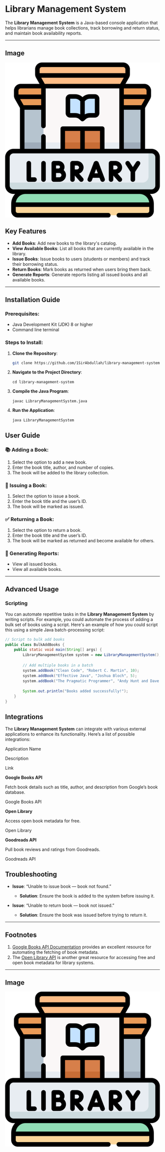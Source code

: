 # Library Management System

The **Library Management System** is a Java-based console application that helps librarians manage book collections, track borrowing and return status, and maintain book availability reports. 

---
## Image

![Libary](8074804.png)

## Key Features
- **Add Books**: Add new books to the library's catalog.
- **View Available Books**: List all books that are currently available in the library.
- **Issue Books**: Issue books to users (students or members) and track their borrowing status.
- **Return Books**: Mark books as returned when users bring them back.
- **Generate Reports**: Generate reports listing all issued books and all available books.

---

## Installation Guide

### Prerequisites:
- Java Development Kit (JDK) 8 or higher
- Command line terminal

### Steps to Install:
1. **Clone the Repository**:
   ```bash
   git clone https://github.com/1SirAbdullah/library-management-system.git
2.  **Navigate to the Project Directory**:

    `cd library-management-system` 
    
3.  **Compile the Java Program**:
    

    `javac LibraryManagementSystem.java` 
    
4.  **Run the Application**:
    
    `java LibraryManagementSystem`

## User Guide

### 📚 Adding a Book:
1. Select the option to add a new book.
2. Enter the book title, author, and number of copies.
3. The book will be added to the library collection.

### 📖 Issuing a Book:
1. Select the option to issue a book.
2. Enter the book title and the user’s ID.
3. The book will be marked as issued.

### ✅ Returning a Book:
1. Select the option to return a book.
2. Enter the book title and the user’s ID.
3. The book will be marked as returned and become available for others.

### 📝 Generating Reports:
- View all issued books.
- View all available books.

---

## Advanced Usage

### Scripting

You can automate repetitive tasks in the **Library Management System** by writing scripts. For example, you could automate the process of adding a bulk set of books using a script. Here's an example of how you could script this using a simple Java batch-processing script:

```java
// Script to bulk add books
public class BulkAddBooks {
    public static void main(String[] args) {
        LibraryManagementSystem system = new LibraryManagementSystem();
        
        // Add multiple books in a batch
        system.addBook("Clean Code", "Robert C. Martin", 10);
        system.addBook("Effective Java", "Joshua Bloch", 5);
        system.addBook("The Pragmatic Programmer", "Andy Hunt and Dave Thomas", 7);
        
        System.out.println("Books added successfully!");
    }
}
```
## Integrations

The **Library Management System** can integrate with various external applications to enhance its functionality. Here’s a list of possible integrations:

Application Name

Description

Link

**Google Books API**

Fetch book details such as title, author, and description from Google’s book database.

Google Books API

**Open Library**

Access open book metadata for free.

Open Library

**Goodreads API**

Pull book reviews and ratings from Goodreads.

Goodreads API

## Troubleshooting

- **Issue**: “Unable to issue book — book not found.”
   - **Solution**: Ensure the book is added to the system before issuing it.
   
- **Issue**: “Unable to return book — book not issued.”
   - **Solution**: Ensure the book was issued before trying to return it.

---

## Footnotes

1. [Google Books API Documentation](https://developers.google.com/books) provides an excellent resource for automating the fetching of book metadata.
2. The [Open Library API](https://openlibrary.org/developers/api) is another great resource for accessing free and open book metadata for library systems.

---


## Image

![Libary](8074804.png)

